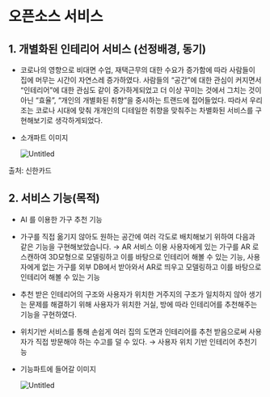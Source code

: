 # 오픈소스 서비스

## 1. 개별화된 인테리어 서비스 (선정배경, 동기)

- 코로나의 영향으로 비대면 수업, 재택근무의 대한 수요가 증가함에 따라 사람들이 집에 머무는 시간이 자연스레 증가하였다. 사람들의 “공간”에 대한 관심이 커지면서 “인테리어”에 대한 관심도 같이 증가하게되었고 더 이상 꾸미는 것에서 그치는 것이 아닌 “효율”, “개인의 개별화된 취향”을 중시하는 트랜드에 접어들었다. 따라서 우리 조는 코로나 시대에 맞춰 개개인의 디테일한 취향을 맞춰주는 차별화된 서비스를 구현해보기로 생각하게되었다.

- 소개파트 이미지
    
    ![Untitled](%E1%84%8B%E1%85%A9%E1%84%91%E1%85%B3%E1%86%AB%E1%84%89%E1%85%A9%E1%84%89%E1%85%B3%20%E1%84%89%E1%85%A5%E1%84%87%E1%85%B5%E1%84%89%E1%85%B3%20d5789ea8f55f4ae5ac8d53dd2e96e7ec/Untitled.png)
    

출처: 신한카드

## 2.  서비스 기능(목적)

- AI 를 이용한 가구 추천 기능
- 가구를 직접 옮기지 않아도 원하는 공간에 여러 각도로 배치해보기 위하여 다음과 같은 기능을 구현해보았습니다. → AR 서비스 이용 사용자에게 있는 가구를 AR 로 스캔하여 3D모형으로 모델링하고 이를 바탕으로 인테리어 해볼 수 있는 기능, 사용자에게 없는 가구를 외부 DB에서 받아와서  AR로 띄우고 모델링하고 이를 바탕으로 인테리어 해볼 수 있는 기능
- 추천 받은 인테리어의 구조와 사용자가 위치한 거주지의 구조가 일치하지 않아 생기는 문제를 해결하기 위해 사용자가 위치한 거실, 방에 따라 인테리어를 추천해주는 기능을 구현하였다.
- 위치기반 서비스를 통해 손쉽게 여러 집의 도면과 인테리어를 추천 받음으로써 사용자가 직접 방문해야 하는 수고를 덜 수 있다. → 사용자 위치 기반 인테리어 추천기능
- 기능파트에 들어갈 이미지
    
    ![Untitled](%E1%84%8B%E1%85%A9%E1%84%91%E1%85%B3%E1%86%AB%E1%84%89%E1%85%A9%E1%84%89%E1%85%B3%20%E1%84%89%E1%85%A5%E1%84%87%E1%85%B5%E1%84%89%E1%85%B3%20d5789ea8f55f4ae5ac8d53dd2e96e7ec/Untitled%201.png)
